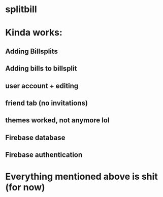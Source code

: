 # splitbill

# Kinda works:

## Adding Billsplits
## Adding bills to billsplit
## user account + editing
## friend tab (no invitations)
## themes worked, not anymore lol
## Firebase database
## Firebase authentication

# Everything mentioned above is shit (for now)

